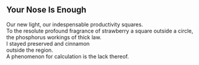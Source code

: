 Your Nose Is Enough
-------------------
Our new light, our indespensable productivity squares.  
To the resolute profound fragrance of strawberry a square outside a circle,  
the phosphorus workings of thick law.  
I stayed preserved and cinnamon  
outside the region.  
A phenomenon for calculation is the lack thereof.  
